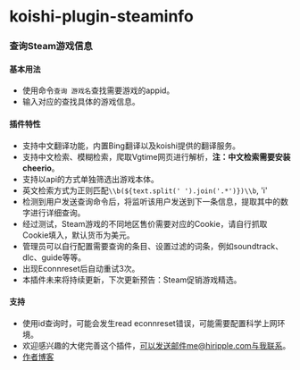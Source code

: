 # koishi-plugin-steaminfo

### 查询Steam游戏信息
#### 基本用法
+ 使用命令`查询 游戏名`查找需要游戏的appid。
+ 输入对应的查找具体的游戏信息。

#### 插件特性
+ 支持中文翻译功能，内置Bing翻译以及koishi提供的翻译服务。
+ 支持中文检索、模糊检索，爬取Vgtime网页进行解析，**注：中文检索需要安装cheerio**。
+ 支持以api的方式单独筛选出游戏本体。
+ 英文检索方式为正则匹配`\\b(${text.split(' ').join('.*')})\\b`, 'i'
+ 检测到用户发送查询命令后，将监听该用户发送到下一条信息，提取其中的数字进行详细查询。
+ 经过测试，Steam游戏的不同地区售价需要对应的Cookie，请自行抓取Cookie填入，默认货币为美元。
+ 管理员可以自行配置需要查询的条目、设置过滤的词条，例如soundtrack、dlc、guide等等。
+ 出现Econnreset后自动重试3次。
+ 本插件未来将持续更新，下次更新预告：Steam促销游戏精选。

#### 支持
+ 使用id查询时，可能会发生read econnreset错误，可能需要配置科学上网环境。
+ 欢迎感兴趣的大佬完善这个插件，可以发送邮件me@hiripple.com与我联系。
+ [作者博客](https://hiripple.com/)